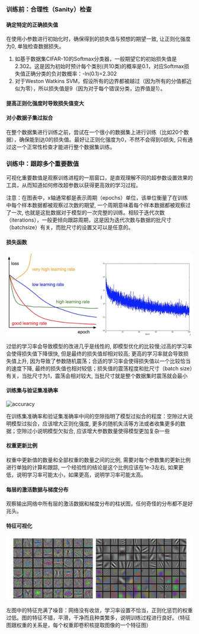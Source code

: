 ### 训练前：合理性（Sanity）检查
#### 确定特定的正确损失值
在使用小参数进行初始化时，确保得到的损失值与预想的期望一致, 让正则化强度为0, 单独检查数据损失。
1. 如基于数据集CIFAR-10的Softmax分类器，一般期望它的初始损失值是2.302。这是因为初始时预计每个类别(共10类)的概率是0.1，对应Softmax损失值正确分类的负对数概率：-ln(0.1)=2.302
2. 对于Weston Watkins SVM，假设所有的边界都被越过（因为所有的分值都近似为零），所以损失值是9（因为对于每个错误分类，边界值是1）。
#### 提高正则化强度时导致损失值变大
#### 对小数据子集过拟合
在整个数据集进行训练之前，尝试在一个很小的数据集上进行训练（比如20个数据），确保能到达0的损失值。最好让正则化强度为0，不然不会得到0损失, 只有通过这一个正常性检查才能进行整个数据集训练。

### 训练中：跟踪多个重要数值
可视化重要数值是观察训练进程的一扇窗口，是直观理解不同的超参数设置效果的工具，从而知道如何修改超参数以获得更高效的学习过程。

注意：在图表中，x轴通常都是表示周期（epochs）单位，该单位衡量了在训练中每个样本数据都被观察过次数的期望, 一个周期意味着每个样本数据都被观察过了一次, 也就是这批数据对于模型的一次完整的训练。相较于迭代次数（iterations），一般更倾向跟踪周期，这是因为迭代次数与数据的批尺寸（batchsize）有关，而批尺寸的设置又可以是任意的。
#### 损失函数

![loss](image/loss.png)

过低的学习率会导致模型的改进几乎是线性的, 即模型优化的比较慢;过高的学习率会使得损失值下降很快, 但是最终的损失值却相对较高; 更高的学习率就会导致损失值上升, 因为导致了参数随机震荡；合适的学习率会使得损失值以一个比较恰当的速度下降, 最终的损失值也相对较低；损失值的震荡程度和批尺寸（batch size）有关，当批尺寸为1，震荡会相对较大, 当批尺寸就是整个数据集时震荡就会最小
#### 训练集与验证集准确率

![accuracy](image/accuracy.png)

在训练集准确率和验证集准确率中间的空隙指明了模型过拟合的程度：空隙过大说明模型过拟合，应该增大正则化强度, 更多的随机失活等方法或者收集更多的数据；空隙过小说明模型欠拟合, 应该增大参数数量使得模型更加复杂一些

#### 权重更新比例
权重中更新值的数量和全部权重的数量之间的比例, 需要对每个参数集的更新比例进行单独的计算和跟踪, 一个经验性的结论是这个比例应该在1e-3左右, 如果更低，说明学习率可能太小，如果更高，说明学习率可能太高。

#### 每层的激活数据与梯度分布

观察输出网络中所有层的激活数据和梯度分布的柱状图，任何奇怪的分布都不是好兆头。

#### 特征可视化

![特征可视化](image/特征可视化.png)

左图中的特征充满了噪音：网络没有收敛，学习率设置不恰当，正则化惩罚的权重过低。图的特征不错，平滑，干净而且种类繁多，说明训练过程进行良好。（特征图跟权重的关系是，每个权重即卷积核提取图像的一个特征图）